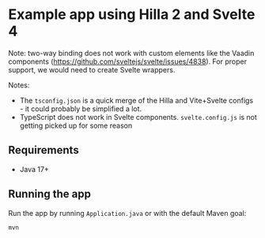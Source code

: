 # Example app using Hilla 2 and Svelte 4

Note: two-way binding does not work with custom elements like the Vaadin components (https://github.com/sveltejs/svelte/issues/4838).
For proper support, we would need to create Svelte wrappers.

Notes:
- The `tsconfig.json` is a quick merge of the Hilla and Vite+Svelte configs - it could probably be simplified a lot.
- TypeScript does not work in Svelte components. `svelte.config.js` is not getting picked up for some reason

## Requirements
- Java 17+

## Running the app
Run the app by running `Application.java` or with the default Maven goal:

```
mvn
```